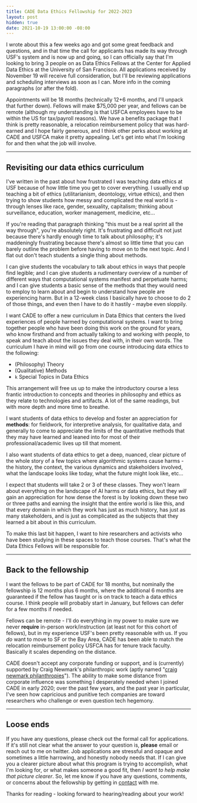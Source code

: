 ```yaml
---
title: CADE Data Ethics Fellowship for 2022-2023
layout: post
hidden: true
date: 2021-10-19 13:00:00 -08:00
---
```


I wrote about this a few weeks ago and got some great feedback and questions, and in that time the call for applicants has made its way through USF's system and is now up and going, so I can officially say that I'm looking to bring 3 people on as Data Ethics Fellows at the Center for Applied Data Ethics at the University of San Francisco. All applications received by November 19 will receive full consideration, but I'll be reviewing applications and scheduling interviews as soon as I can. More info in the coming paragraphs (or after the fold).

Appointments will be 18 months (technically 12+6 months, and I'll unpack that further down). Fellows will make $75,000 per year, and fellows can be remote (although my understanding is that USFCA employees have to be within the US for tax/payroll reasons). We have a benefits package that I think is pretty reasonable, a relocation reimbursement policy that was hard-earned and I hope fairly generous, and I think other perks about working at CADE and USFCA make it pretty appealing. Let's get into what I'm looking for and then what the job will involve.

---

## Revisiting our data ethics curriculum

I've written in the past about how frustrated I was teaching data ethics at USF because of how little time you get to cover everything. I usually end up teaching a bit of ethics (utilitarianism, deontology, virtue ethics), and then trying to show students how messy and complicated the real world is - through lenses like race, gender, sexuality, capitalism; thinking about surveillance, education, worker management, medicine, etc...

If you're reading that paragraph thinking "this must be a real sprint all the way through", you're absolutely right. It's frustrating and difficult not just because there's hardly enough time to talk about philosophy; it's maddeningly frustrating because there's almost so little time that you can barely outline the problem before having to move on to the next topic. And I flat out don't teach students a single thing about methods.

I can give students the vocabulary to talk about ethics in ways that people find legible; and I can give students a rudimentary overview of a number of different ways that computational systems manifest and perpetuate harms; and I can give students a basic sense of the methods that they would need to employ to learn about and begin to understand how people are experiencing harm. But in a 12-week class I basically have to choose to do 2 of those things, and even then I have to do it hastily - maybe even sloppily.

I want CADE to offer a new curriculum in Data Ethics that centers the lived experiences of people harmed by computational systems. I want to bring together people who have been doing this work on the ground for years, who know firsthand and from actually talking to and working with people, to speak and teach about the issues they deal with, in their own words. The curriculum I have in mind will go from one course introducing data ethics to the following:

- (Philosophy) Theory
- (Qualitative) Methods
- `k` Special Topics in Data Ethics

This arrangement will free us up to make the introductory course a less frantic introduction to concepts and theories in philosophy and ethics as they relate to technologies and artifacts. A lot of the same readings, but with more depth and more time to breathe.

I want students of data ethics to develop and foster an appreciation for **methods**: for fieldwork, for interpretive analysis, for qualitative data, and generally to come to appreciate the limits of the quantitative methods that they may have learned and leaned into for most of their professional/academic lives up till that moment.

I also want students of data ethics to get a deep, nuanced, clear picture of the whole story of a few topics where algorithmic systems cause harms - the history, the context, the various dynamics and stakeholders involved, what the landscape looks like today, what the future might look like, etc...

I expect that students will take 2 or 3 of these classes. They won't learn about everything on the landscape of AI harms or data ethics, but they *will* gain an appreciation for how dense the forest is by looking down these two or three paths and earning the insight that the entire world is like this, and that every domain in which they work has just as much history, has just as many stakeholders, and is just as complicated as the subjects that they learned a bit about in this curriculum.

To make this last bit happen, I want to hire researchers and activists who have been studying in these spaces to teach those courses. That's what the Data Ethics Fellows will be responsible for.

---

## Back to the fellowship

I want the fellows to be part of CADE for 18 months, but nominally the fellowship is 12 months plus 6 months, where the additional 6 months are guaranteed if the fellow has taught or is on track to teach a data ethics course. I think people will probably start in January, but fellows can defer for a few months if needed.

Fellows can be remote - I'll do everything in my power to make sure we never **require** in-person work/instruction (at least not for this cohort of fellows), but in my experience USF's been pretty reasonable with us. If you *do* want to move to SF or the Bay Area, CADE has been able to match the relocation reimbursement policy USFCA has for tenure track faculty. Basically it scales depending on the distance.

CADE doesn't accept any corporate funding or support, and is (currently) supported by Craig Newmark's philanthropic work (aptly named "[craig newmark philanthropies][craignewmarkphilanthropies]"). The ability to make some distance from corporate influence was something I desperately needed when I joined CADE in early 2020; over the past few years, and the past year in particular, I've seen how capricious and punitive tech companies are toward researchers who challenge or even question tech hegemony.

---

## Loose ends

If you have any questions, please check out the formal call for applications. If it's still not clear what the answer to your question is, **please** email or reach out to me on twitter.
Job applications are stressful and opaque and sometimes a little harrowing, and honestly nobody needs that. If I can give you a clearer picture about what this program is trying to accomplish, what I'm looking for, or what makes someone a good fit, then *I want to help make that picture clearer*.
So, let me know if you have any questions, comments, or concerns about the fellowship by getting in [contact][] with me.

Thanks for reading - looking forward to hearing/reading about your work!




[craignewmarkphilanthropies]: https://craignewmarkphilanthropies.org/
[contact]: /contact









